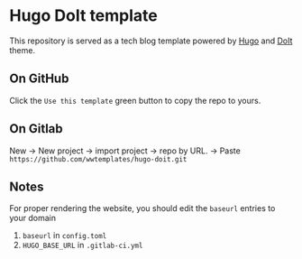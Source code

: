 # Hugo DoIt template

This repository is served as a tech blog template powered by [Hugo](https://gohugo.io/) and [DoIt](https://github.com/HEIGE-PCloud/DoIt) theme.

## On GitHub

Click the `Use this template` green button to copy the repo to yours.

## On Gitlab

New -> New project -> import project -> repo by URL. -> Paste `https://github.com/wwtemplates/hugo-doit.git`

## Notes

For proper rendering the website, you should edit the `baseurl` entries to your domain
1. `baseurl` in `config.toml`
2. `HUGO_BASE_URL` in `.gitlab-ci.yml`
